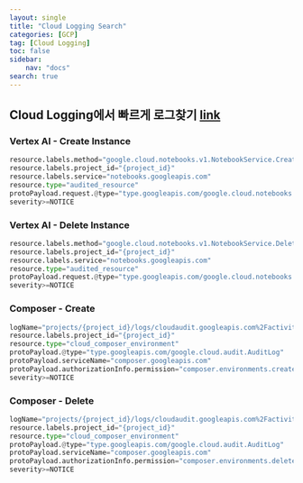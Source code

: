 ```yaml
---
layout: single
title: "Cloud Logging Search"
categories: [GCP]
tag: [Cloud Logging]
toc: false
sidebar:
    nav: "docs"
search: true
---
```


## Cloud Logging에서 빠르게 로그찾기 [link](https://cloud.google.com/vertex-ai/docs/workbench/managed/audit-logging#api)

### Vertex AI - Create Instance 
```python
resource.labels.method="google.cloud.notebooks.v1.NotebookService.CreateInstance"
resource.labels.project_id="{project_id}"
resource.labels.service="notebooks.googleapis.com"
resource.type="audited_resource"
protoPayload.request.@type="type.googleapis.com/google.cloud.notebooks.v1.CreateInstanceRequest"
severity>=NOTICE
```

### Vertex AI - Delete Instance
```python
resource.labels.method="google.cloud.notebooks.v1.NotebookService.DeleteInstance"
resource.labels.project_id="{project_id}"
resource.labels.service="notebooks.googleapis.com"
resource.type="audited_resource"
protoPayload.request.@type="type.googleapis.com/google.cloud.notebooks.v1.DeleteInstanceRequest"
severity>=NOTICE
```

### Composer - Create 
```python
logName="projects/{project_id}/logs/cloudaudit.googleapis.com%2Factivity"
resource.labels.project_id="{project_id}"
resource.type="cloud_composer_environment"
protoPayload.@type="type.googleapis.com/google.cloud.audit.AuditLog"
protoPayload.serviceName="composer.googleapis.com"
protoPayload.authorizationInfo.permission="composer.environments.create"
severity>=NOTICE
```

### Composer - Delete 
```python
logName="projects/{project_id}/logs/cloudaudit.googleapis.com%2Factivity"
resource.labels.project_id="{project_id}"
resource.type="cloud_composer_environment"
protoPayload.@type="type.googleapis.com/google.cloud.audit.AuditLog"
protoPayload.serviceName="composer.googleapis.com"
protoPayload.authorizationInfo.permission="composer.environments.delete"
severity>=NOTICE
```